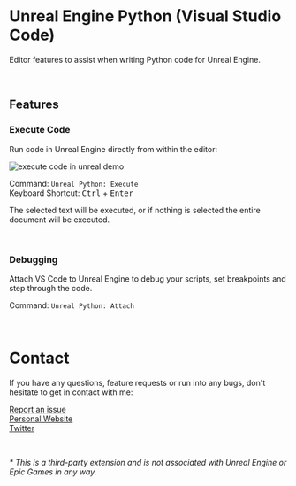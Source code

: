 # Unreal Engine Python (Visual Studio Code)

Editor features to assist when writing Python code for Unreal Engine.

<br>

## Features

### Execute Code

Run code in Unreal Engine directly from within the editor:

![execute code in unreal demo](https://github.com/nils-soderman/vscode-unreal-python/blob/main/media/demo/demo-exec.gif?raw=true)

Command: `Unreal Python: Execute` <br>
Keyboard Shortcut: <kbd>Ctrl</kbd> + <kbd>Enter</kbd>

The selected text will be executed, or if nothing is selected the entire document will be executed.

<br>

### Debugging
Attach VS Code to Unreal Engine to debug your scripts, set breakpoints and step through the code.

Command: `Unreal Python: Attach`

<br>

# Contact
If you have any questions, feature requests or run into any bugs, don't hesitate to get in contact with me:

[Report an issue](https://github.com/nils-soderman/vscode-unreal-python/issues "Report a bug on the GitHub repository")<br>
[Personal Website](https://nilssoderman.com)<br>
[Twitter](https://twitter.com/nilssoderman "@nilssoderman")

<br>

_* This is a third-party extension and is not associated with Unreal Engine or Epic Games in any way._
